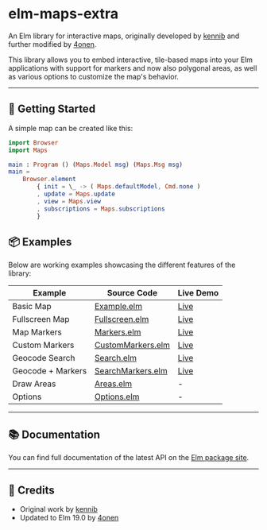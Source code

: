 # elm-maps-extra

An Elm library for interactive maps, originally developed by [kennib](https://github.com/kennib/elm-maps) and further modified by [4onen](https://github.com/4onen/elm-maps).

This library allows you to embed interactive, tile-based maps into your Elm applications with support for markers and now also polygonal areas, as well as various options to customize the map's behavior.

---

## 🚀 Getting Started

A simple map can be created like this:

```elm
import Browser
import Maps

main : Program () (Maps.Model msg) (Maps.Msg msg)
main =
    Browser.element
        { init = \_ -> ( Maps.defaultModel, Cmd.none )
        , update = Maps.update
        , view = Maps.view
        , subscriptions = Maps.subscriptions
        }
```

## 📦 Examples

Below are working examples showcasing the different features of the library:

| Example           | Source Code                                                                                             | Live Demo                                                        |
| ----------------- | ------------------------------------------------------------------------------------------------------- | ---------------------------------------------------------------- |
| Basic Map         | [Example.elm](https://github.com/chrispump/elm-maps-extra/blob/master/examples/Example.elm)             | [Live](https://kennib.github.io/elm-maps/examples/Example)       |
| Fullscreen Map    | [Fullscreen.elm](https://github.com/chrispump/elm-maps-extra/blob/master/examples/Fullscreen.elm)       | [Live](https://kennib.github.io/elm-maps/examples/Fullscreen)    |
| Map Markers       | [Markers.elm](https://github.com/chrispump/elm-maps-extra/blob/master/examples/Markers.elm)             | [Live](https://kennib.github.io/elm-maps/examples/Markers)       |
| Custom Markers    | [CustomMarkers.elm](https://github.com/chrispump/elm-maps-extra/blob/master/examples/CustomMarkers.elm) | [Live](https://kennib.github.io/elm-maps/examples/CustomMarkers) |
| Geocode Search    | [Search.elm](https://github.com/chrispump/elm-maps-extra/blob/master/examples/Search.elm)               | [Live](https://kennib.github.io/elm-maps/examples/Search)        |
| Geocode + Markers | [SearchMarkers.elm](https://github.com/chrispump/elm-maps-extra/blob/master/examples/SearchMarkers.elm) | [Live](https://kennib.github.io/elm-maps/examples/SearchMarkers) |
| Draw Areas        | [Areas.elm](https://github.com/chrispump/elm-maps-extra/blob/main/examples/Areas.elm)                   | -                                                                |
| Options           | [Options.elm](https://github.com/chrispump/elm-maps-extra/blob/main/examples/Areas.elm)                 | -                                                                |

---

## 📚 Documentation

You can find full documentation of the latest API on the [Elm package site](https://package.elm-lang.org/packages/kennib/elm-maps/latest/Maps).

---

## 🙏 Credits

- Original work by [kennib](https://github.com/kennib/elm-maps)
- Updated to Elm 19.0 by [4onen](https://github.com/4onen/elm-maps)
